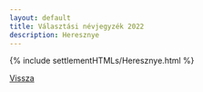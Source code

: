 ```yaml
---
layout: default
title: Választási névjegyzék 2022
description: Heresznye
---
```


{% include settlementHTMLs/Heresznye.html %}

[Vissza](../)